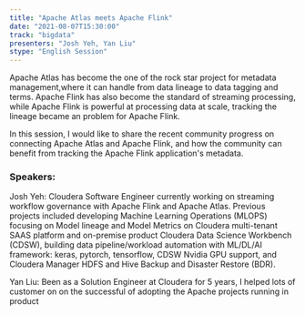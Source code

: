```yaml
---
title: "Apache Atlas meets Apache Flink"
date: "2021-08-07T15:30:00"
track: "bigdata"
presenters: "Josh Yeh, Yan Liu"
stype: "English Session"
---
```

Apache Atlas has become the one of the rock star project for metadata management,where it can handle from data lineage to data tagging and terms. Apache Flink has also become the standard of streaming processing, while Apache Flink is powerful at processing data at scale, tracking the lineage became an problem for Apache Flink.


In this session, I would like to share the recent community progress on connecting Apache Atlas and Apache Flink, and how the community can benefit from tracking the Apache Flink application's metadata.

### Speakers:
Josh Yeh: Cloudera Software Engineer currently working on streaming workflow governance with Apache Flink and Apache Atlas. Previous projects included developing Machine Learning Operations (MLOPS) focusing on Model lineage and Model Metrics on Cloudera multi-tenant SAAS platform and on-premise product Cloudera Data Science Workbench (CDSW), building data pipeline/workload automation with ML/DL/AI framework: keras, pytorch, tensorflow, CDSW Nvidia GPU support, and Cloudera Manager HDFS and Hive Backup and Disaster Restore (BDR).

Yan Liu: Been as a Solution Engineer at Cloudera for 5 years, I helped lots of customer on on the successful of adopting the Apache projects running in product
